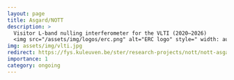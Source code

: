 ```yaml
---
layout: page
title: Asgard/NOTT
description: >
  Visitor L-band nulling interferometer for the VLTI (2020–2026)  
  <img src="/assets/img/logos/erc.png" alt="ERC logo" style=" width: auto; height: auto; max-width: 2.5em; max-height: 1.5em; " class="img-fluid rounded">
img: assets/img/vlti.jpg
redirect: https://fys.kuleuven.be/ster/research-projects/nott/nott-asgard/
importance: 1
category: ongoing
---
```

